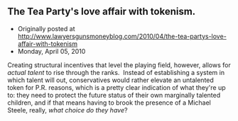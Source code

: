 ## The Tea Party's love affair with tokenism.

 * Originally posted at http://www.lawyersgunsmoneyblog.com/2010/04/the-tea-partys-love-affair-with-tokenism
 * Monday, April 05, 2010

Creating structural incentives that level the playing field, however, allows for _actual talent_ to rise through the ranks.  Instead of establishing a system in which talent will out, conservatives would rather elevate an untalented token for P.R. reasons, which is a pretty clear indication of what they're up to: they need to protect the future status of their own marginally talented children, and if that means having to brook the presence of a Michael Steele, really, _what choice do they have_?